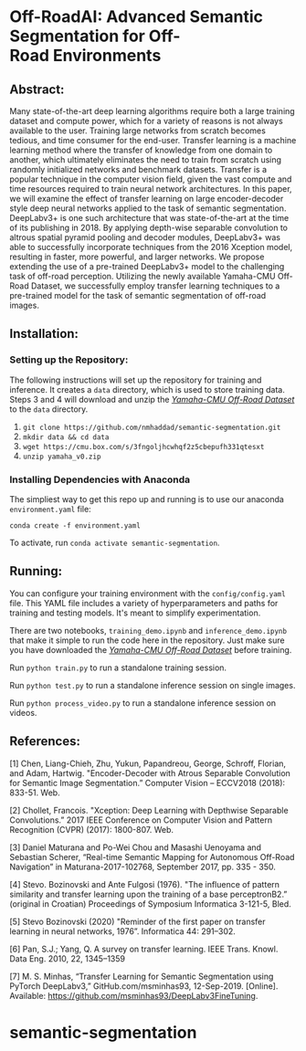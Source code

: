 # Off-RoadAI: Advanced Semantic Segmentation for Off-Road Environments


## Abstract:
Many state-of-the-art deep learning algorithms require both a large training dataset and compute power, which for a variety of reasons is not always available to the user. Training large networks from scratch becomes tedious, and time consumer for the end-user. Transfer learning is a machine learning method where the transfer of knowledge from one domain to another, which ultimately eliminates the need to train from scratch using randomly initialized networks and benchmark datasets. Transfer is a popular technique in the computer vision field, given the vast compute and time resources required to train neural network architectures. In this paper, we will examine the effect of transfer learning on large encoder-decoder style deep neural networks applied to the task of semantic segmentation. DeepLabv3+ is one such architecture that was state-of-the-art at the time of its publishing in 2018. By applying depth-wise separable convolution to altrous spatial pyramid pooling and decoder modules, DeepLabv3+ was able to successfully incorporate techniques from the 2016 Xception model, resulting in faster, more powerful, and larger networks. We propose extending the use of a pre-trained DeepLabv3+ model to the challenging task of off-road perception. Utilizing the newly available Yamaha-CMU Off-Road Dataset, we successfully employ transfer learning techniques to a pre-trained model for the task of semantic segmentation of off-road images.  

## Installation:

### Setting up the Repository: 

The following instructions will set up the repository for training and inference. It creates a `data` directory, which is used to store training data. Steps 3 and 4 will download and unzip the *[Yamaha-CMU Off-Road Dataset](https://theairlab.org/yamaha-offroad-dataset/)* to the `data` directory.

1. `git clone https://github.com/nmhaddad/semantic-segmentation.git`
2. `mkdir data && cd data`
3. `wget https://cmu.box.com/s/3fngoljhcwhqf2z5cbepufh331qtesxt`
4. `unzip yamaha_v0.zip`

### Installing Dependencies with Anaconda
The simpliest way to get this repo up and running is to use our anaconda `environment.yaml` file:

`conda create -f environment.yaml`

To activate, run `conda activate semantic-segmentation`.

## Running:

You can configure your training environment with the `config/config.yaml` file. This YAML file includes a variety of hyperparameters and paths for training and testing models. It's meant to simplify experimentation.

There are two notebooks, `training_demo.ipynb` and `inference_demo.ipynb` that make it simple to run the code here in the repository. Just make sure you have downloaded the *[Yamaha-CMU Off-Road Dataset](https://theairlab.org/yamaha-offroad-dataset/)* before training.

Run `python train.py` to run a standalone training session.

Run `python test.py` to run a standalone inference session on single images.

Run `python process_video.py` to run a standalone inference session on videos.

## References:

[1] Chen, Liang-Chieh, Zhu, Yukun, Papandreou, George, Schroff, Florian, and Adam, Hartwig. "Encoder-Decoder with Atrous Separable Convolution for Semantic Image Segmentation.” Computer Vision – ECCV2018 (2018): 833-51. Web.  

[2] Chollet, Francois. "Xception: Deep Learning with Depthwise Separable Convolutions.” 2017 IEEE Conference on Computer Vision and Pattern Recognition (CVPR) (2017): 1800-807. Web.  

[3]  Daniel Maturana and Po-Wei Chou and Masashi Uenoyama and Sebastian Scherer, “Real-time Semantic Mapping for Autonomous Off-Road Navigation” in Maturana-2017-102768, September 2017, pp. 335 - 350.  

[4]  Stevo. Bozinovski  and  Ante  Fulgosi  (1976).  "The  influence of pattern similarity and transfer learning upon the training of a base perceptronB2.” (original in  Croatian) Proceedings of Symposium Informatica 3-121-5, Bled.  

[5] Stevo Bozinovski (2020) "Reminder of the first paper on transfer learning in neural networks, 1976”. Informatica 44: 291–302.  

[6] Pan, S.J.; Yang, Q. A survey on transfer learning. IEEE Trans. Knowl. Data Eng. 2010, 22, 1345–1359  

[7] M. S. Minhas, “Transfer Learning for Semantic Segmentation using PyTorch DeepLabv3,” GitHub.com/msminhas93, 12-Sep-2019. [Online]. Available: https://github.com/msminhas93/DeepLabv3FineTuning.
# semantic-segmentation
